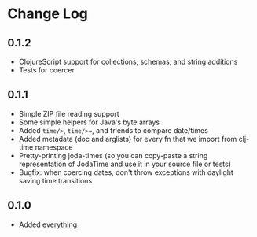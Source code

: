 # Change Log

## 0.1.2
- ClojureScript support for collections, schemas, and string additions
- Tests for coercer

## 0.1.1
- Simple ZIP file reading support
- Some simple helpers for Java's byte arrays
- Added `time/>`, `time/>=`, and friends to compare date/times
- Added metadata (doc and arglists) for every fn that we import from clj-time namespace
- Pretty-printing joda-times (so you can copy-paste a string representation of JodaTime and use it in your source file or tests)
- Bugfix: when coercing dates, don't throw exceptions with daylight saving time transitions

## 0.1.0
  - Added everything
